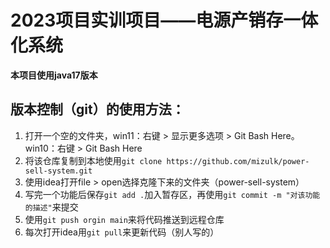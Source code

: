 # 2023项目实训项目——电源产销存一体化系统

**本项目使用java17版本**

## 版本控制（git）的使用方法：
1. 打开一个空的文件夹，win11：右键 > 显示更多选项 > Git Bash Here。win10：右键 > Git Bash Here
2. 将该仓库复制到本地使用`git clone https://github.com/mizulk/power-sell-system.git`
3. 使用idea打开file > open选择克隆下来的文件夹（power-sell-system）
4. 写完一个功能后保存`git add .`加入暂存区，再使用`git commit -m "对该功能的描述"`来提交
5. 使用`git push orgin main`来将代码推送到远程仓库
6. 每次打开idea用`git pull`来更新代码（别人写的）